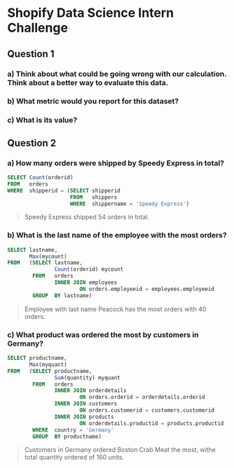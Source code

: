 # Shopify Data Science Intern Challenge 

## Question 1

### a) Think about what could be going wrong with our calculation. Think about a better way to evaluate this data. 

### b) What metric would you report for this dataset?

### c) What is its value? 


## Question 2

### a) How many orders were shipped by Speedy Express in total?

```sql
SELECT Count(orderid)
FROM   orders
WHERE  shipperid = (SELECT shipperid
                    FROM   shippers
                    WHERE  shippername = 'Speedy Express') 
```
> Speedy Express shipped 54 orders in total.

### b) What is the last name of the employee with the most orders?

```sql
SELECT lastname,
       Max(mycount)
FROM   (SELECT lastname,
               Count(orderid) mycount
        FROM   orders
               INNER JOIN employees
                       ON orders.employeeid = employees.employeeid
        GROUP  BY lastname) 
```

> Employee with last name Peacock has the most orders with 40 orders. 

### c) What product was ordered the most by customers in Germany? 

```sql
SELECT productname,
       Max(myquant)
FROM   (SELECT productname,
               Sum(quantity) myquant
        FROM   orders
               INNER JOIN orderdetails
                       ON orders.orderid = orderdetails.orderid
               INNER JOIN customers
                       ON orders.customerid = customers.customerid
               INNER JOIN products
                       ON orderdetails.productid = products.productid
        WHERE  country = 'Germany'
        GROUP  BY productname) 
```

> Customers in Germany ordered Boston Crab Meat the most, withe total quantity ordered of 160 units.